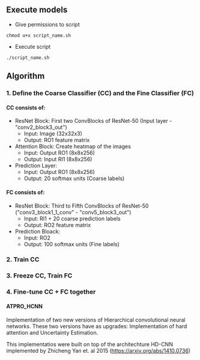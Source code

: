## Execute models

- Give permissions to script
```
chmod u+x script_name.sh
```
- Execute script

```
./script_name.sh
```

## Algorithm

### 1. Define the Coarse Classifier (CC) and the Fine Classifier (FC)

#### CC consists of:
- ResNet Block: First two ConvBlocks of ResNet-50 (Input layer - "conv2_block3_out")
    - Input: Image (32x32x3)
    - Output: RO1 feature matrix
- Attention Block: Create heatmap of the images 
    - Input: Output RO1 (8x8x256)
    - Output: Input  RI1 (8x8x256)
- Prediction Layer:
    - Input: Output RO1 (8x8x256)
    - Output: 20 softmax units (Coarse labels)

#### FC consists of:
- ResNet Block: Third to Fifth ConvBlocks of ResNet-50 ("conv3_block1_1_conv" - "conv5_block3_out")
    - Input: RI1 + 20 coarse prediction labels
    - Output: RO2 feature matrix
- Prediction Bloack:
    - Input: RO2
    - Output: 100 softmax units (Fine labels)

### 2. Train CC

### 3. Freeze CC, Train FC

### 4. Fine-tune CC + FC together


#### ATPRO_HCNN
Implementation of two new versions of Hierarchical convolutional neural networks. 
These two versions have as upgrades: Implementation of hard attention and Uncertainty Estimation.

This implementatios were built on top of the architechture HD-CNN implemented by Zhicheng Yan et. al 2015 (https://arxiv.org/abs/1410.0736)
